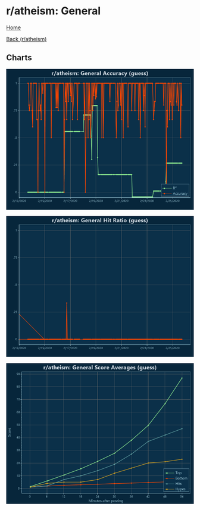 # r/atheism: General

[Home](../../index.md)

[Back (r/atheism)](../guess_atheism.md)

## Charts

![r/atheism R² (guess)](../../images/models/guess_atheism_General_Accuracy.png "r/atheism R² (guess)")

![r/atheism Hit Ratio (guess)](../../images/models/guess_atheism_General_HitRatio.png "r/atheism Hit Ratio (guess)")

![r/atheism Score Averages (guess)](../../images/models/guess_atheism_General_Scores.png "r/atheism Score Averages (guess)")

